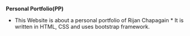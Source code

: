 **Personal Portfolio(PP)**  
* This Website is about a personal portfolio of Rijan Chapagain *
It is written in HTML, CSS and uses bootstrap framework.